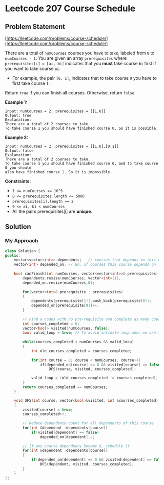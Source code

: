 # Leetcode 207 Course Schedule

## Problem Statement

[https://leetcode.com/problems/course-schedule/](https://leetcode.com/problems/course-schedule/)

There are a total of `numCourses` courses you have to take, labeled from `0` to `numCourses - 1`. You are given an array `prerequisites` where `prerequisites[i] = [ai, bi]` indicates that you **must** take course `bi` first if you want to take course `ai`.

* For example, the pair `[0, 1]`, indicates that to take course `0` you have to first take course `1`.

Return `true` if you can finish all courses. Otherwise, return `false`.

**Example 1:**

```text
Input: numCourses = 2, prerequisites = [[1,0]]
Output: true
Explanation: 
There are a total of 2 courses to take. 
To take course 1 you should have finished course 0. So it is possible.
```

**Example 2:**

```text
Input: numCourses = 2, prerequisites = [[1,0],[0,1]]
Output: false
Explanation: 
There are a total of 2 courses to take. 
To take course 1 you should have finished course 0, and to take course 0 you should 
also have finished course 1. So it is impossible.
```

**Constraints:**

* `1 <= numCourses <= 10^5`
* `0 <= prerequisites.length <= 5000`
* `prerequisites[i].length == 2`
* `0 <= ai, bi < numCourses`
* All the pairs prerequisites\[i\] are **unique**.

## Solution

### My Approach

```cpp
class Solution {
public:
    vector<vector<int>> dependents;   // courses that depends on this course to be completed
    vector<int> depended_on; // No. of courses this course depends on
    
    bool canFinish(int numCourses, vector<vector<int>>& prerequisites) {
        dependents.resize(numCourses, vector<int>());
        depended_on.resize(numCourses,0);
        
        for(vector<int>& prerequisite : prerequisites)
        {
            dependents[prerequisite[1]].push_back(prerequisite[0]);
            depended_on[prerequisite[0]]++;
        }
        
        // Find a nodes with no pre-requisite and complete as many courses as possible
        int courses_completed = 0;
        vector<bool> visited(numCourses, false);
        bool valid_loop = true; // To avoid infinite loop when we can't complete any more course
        
        while(courses_completed < numCourses && valid_loop)
        {
            int old_courses_completed = courses_completed;
            
            for(int course = 0; course < numCourses; course++)
                if(depended_on[course] == 0 && visited[course] == false)
                    DFS(course, visited, courses_completed);

            valid_loop = (old_courses_completed != courses_completed);
        }
        return courses_completed == numCourses;
    }

    void DFS(int course, vector<bool>&visited, int &courses_completed)
    {   
        visited[course] = true;
        courses_completed++;
        
        // Reduce dependency count for all dependents of this course
        for(int &dependent :dependents[course])
            if(visited[dependent] == false)
                depended_on[dependent]--;
    
        // If any course dependency became 0, schedule it
        for(int &dependent :dependents[course])
        {
            if(depended_on[dependent] == 0 && visited[dependent] == false)    
                DFS(dependent, visited, courses_completed);
        }   
    }
};
```

